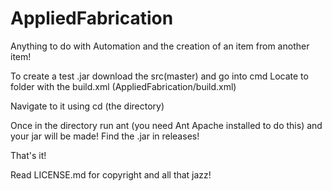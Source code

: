 AppliedFabrication
==================

Anything to do with Automation and the creation of an item from another item!

To create a test .jar download the src(master) and go into cmd
Locate to folder with the build.xml (AppliedFabrication/build.xml)

Navigate to it using cd (the directory)

Once in the directory run ant (you need Ant Apache installed to do this) and your jar will be made! Find the .jar in releases! 

That's it!

Read LICENSE.md for copyright and all that jazz!
